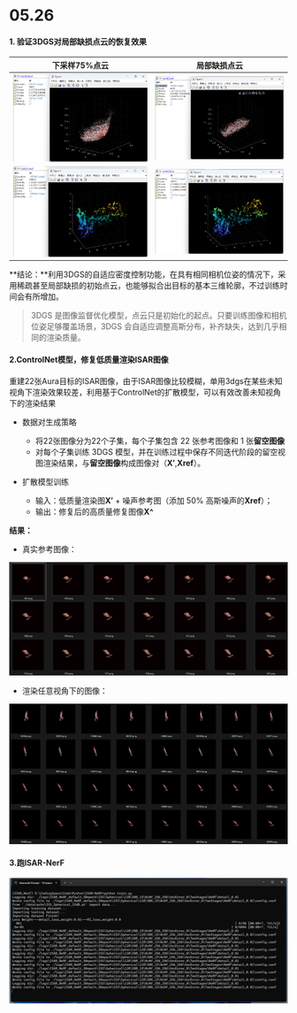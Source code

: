 # 05.26

#### 1. 验证3DGS对局部缺损点云的恢复效果

| 下采样75%点云                                                | 局部缺损点云                                                 |
| ------------------------------------------------------------ | ------------------------------------------------------------ |
| ![](05.26.assets/0bd0a742519c08c09876640bf79f997.png) | ![d801940ff46c10f61bf71514831fa39](05.26.assets/d801940ff46c10f61bf71514831fa39.png) |
| ![image-20250526211246985](05.26.assets/image-20250526211246985.png) | ![image-20250526211405900](05.26.assets/image-20250526211405900.png) |

 **结论：**利用3DGS的自适应密度控制功能，在具有相同相机位姿的情况下，采用稀疏甚至局部缺损的初始点云，也能够拟合出目标的基本三维轮廓，不过训练时间会有所增加。

> 3DGS 是图像监督优化模型，点云只是初始化的起点。只要训练图像和相机位姿足够覆盖场景，3DGS 会自适应调整高斯分布，补齐缺失，达到几乎相同的渲染质量。



#### 2.ControlNet模型，修复低质量渲染ISAR图像

重建22张Aura目标的ISAR图像，由于ISAR图像比较模糊，单用3dgs在某些未知视角下渲染效果较差，利用基于ControlNet的扩散模型，可以有效改善未知视角下的渲染结果

- 数据对生成策略

  - 将22张图像分为22个子集，每个子集包含 22 张参考图像和 1 张**留空图像**
  - 对每个子集训练 3DGS 模型，并在训练过程中保存不同迭代阶段的留空视图渲染结果，与**留空图像**构成图像对（**X′**,**Xref**）。

- 扩散模型训练

  - 输入：低质量渲染图**X′** + 噪声参考图（添加 50% 高斯噪声的**Xref**）；
  - 输出：修复后的高质量修复图像**X^**

**结果：**

- 真实参考图像：

![image-20250526220153636](05.26.assets/image-20250526220153636.png)

- 渲染任意视角下的图像：

![image-20250526220356829](05.26.assets/image-20250526220356829.png)



#### 3.跑ISAR-NerF

![image-20250527094705567](05.26.assets/image-20250527094705567.png)
